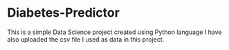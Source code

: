 # Diabetes-Predictor
This is a simple Data Science project created using Python language
I have also uploaded the csv file I used as data in this project.
